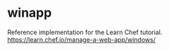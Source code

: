 # winapp

Reference implementation for the Learn Chef tutorial. https://learn.chef.io/manage-a-web-app/windows/
